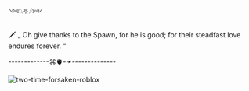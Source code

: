 ༺𓆩⛧𓆪༻

🗡 ⹂ Oh give thanks to the Spawn, for he is good; for their steadfast love endures forever. "

-------------⌘🫀-➛--------------

![two-time-forsaken-roblox](https://github.com/user-attachments/assets/02a5f606-42c2-4e33-aecf-341cca1e159e)
